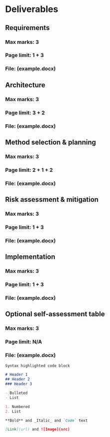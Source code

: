 # Deliverables

## Requirements

### Max marks: 3
### Page limit: 1 + 3
### File: (example.docx)



## Architecture

### Max marks: 3
### Page limit: 3 + 2
### File: (example.docx)


## Method selection & planning

### Max marks: 3
### Page limit: 2 + 1 + 2
### File: (example.docx)


## Risk assessment & mitigation

### Max marks: 3
### Page limit: 1 + 3
### File: (example.docx)


## Implementation

### Max marks: 3
### Page limit: 1 + 3
### File: (example.docx)


## Optional self-assessment table

### Max marks: 3
### Page limit: N/A
### File: (example.docx)

```markdown
Syntax highlighted code block

# Header 1
## Header 2
### Header 3

- Bulleted
- List

1. Numbered
2. List

**Bold** and _Italic_ and `Code` text

[Link](url) and ![Image](src)
```



